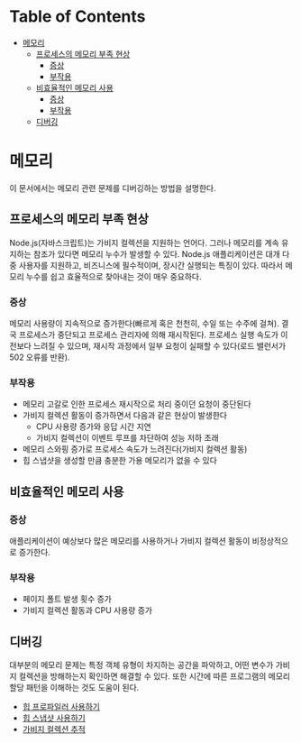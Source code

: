 # Table of Contents

- [메모리](#메모리)
  - [프로세스의 메모리 부족 현상](#프로세스의-메모리-부족-현상)
    - [증상](#증상)
    - [부작용](#부작용)
  - [비효율적인 메모리 사용](#비효율적인-메모리-사용)
    - [증상](#증상)
    - [부작용](#부작용)
  - [디버깅](#디버깅)

# 메모리

이 문서에서는 메모리 관련 문제를 디버깅하는 방법을 설명한다.

## 프로세스의 메모리 부족 현상

Node.js(자바스크립트)는 가비지 컬렉션을 지원하는 언어다. 그러나 메모리를 계속 유지하는 참조가 있다면 메모리 누수가 발생할 수 있다. Node.js 애플리케이션은 대개 다중 사용자를 지원하고, 비즈니스에 필수적이며, 장시간 실행되는 특징이 있다. 따라서 메모리 누수를 쉽고 효율적으로 찾아내는 것이 매우 중요하다.

### 증상

메모리 사용량이 지속적으로 증가한다(빠르게 혹은 천천히, 수일 또는 수주에 걸쳐). 결국 프로세스가 중단되고 프로세스 관리자에 의해 재시작된다. 프로세스 실행 속도가 이전보다 느려질 수 있으며, 재시작 과정에서 일부 요청이 실패할 수 있다(로드 밸런서가 502 오류를 반환).

### 부작용

- 메모리 고갈로 인한 프로세스 재시작으로 처리 중이던 요청이 중단된다
- 가비지 컬렉션 활동이 증가하면서 다음과 같은 현상이 발생한다
  - CPU 사용량 증가와 응답 시간 지연
  - 가비지 컬렉션이 이벤트 루프를 차단하여 성능 저하 초래
- 메모리 스와핑 증가로 프로세스 속도가 느려진다(가비지 컬렉션 활동)
- 힙 스냅샷을 생성할 만큼 충분한 가용 메모리가 없을 수 있다

## 비효율적인 메모리 사용

### 증상

애플리케이션이 예상보다 많은 메모리를 사용하거나 가비지 컬렉션 활동이 비정상적으로 증가한다.

### 부작용

- 페이지 폴트 발생 횟수 증가
- 가비지 컬렉션 활동과 CPU 사용량 증가

## 디버깅

대부분의 메모리 문제는 특정 객체 유형이 차지하는 공간을 파악하고, 어떤 변수가 가비지 컬렉션을 방해하는지 확인하면 해결할 수 있다. 또한 시간에 따른 프로그램의 메모리 할당 패턴을 이해하는 것도 도움이 된다.

- [힙 프로파일러 사용하기](/learn/diagnostics/memory/using-heap-profiler/)
- [힙 스냅샷 사용하기](/learn/diagnostics/memory/using-heap-snapshot/)
- [가비지 컬렉션 추적](/learn/diagnostics/memory/using-gc-traces)